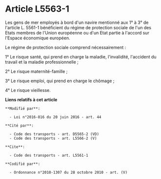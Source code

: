 # Article L5563-1

Les gens de mer employés à bord d'un navire mentionné aux 1° à 3° de l'article L. 5561-1 bénéficient du régime de protection
sociale de l'un des Etats membres de l'Union européenne ou d'un Etat partie à l'accord sur l'Espace économique européen. 

Le régime de protection sociale comprend nécessairement : 

1° Le risque santé, qui prend en charge la maladie, l'invalidité, l'accident du travail et la maladie professionnelle ; 

2° Le risque maternité-famille ; 

3° Le risque emploi, qui prend en charge le chômage ; 

4° Le risque vieillesse.

**Liens relatifs à cet article**

	**Modifié par**:

	  - Loi n°2016-816 du 20 juin 2016 - art. 44

	**Cité par**:

	  - Code des transports - art. D5565-2 (VD)
	  - Code des transports - art. L5566-2 (V)

	**Cite**:

	  - Code des transports - art. L5561-1

	**Codifié par**:

	  - Ordonnance n°2010-1307 du 28 octobre 2010 - art. (V)
